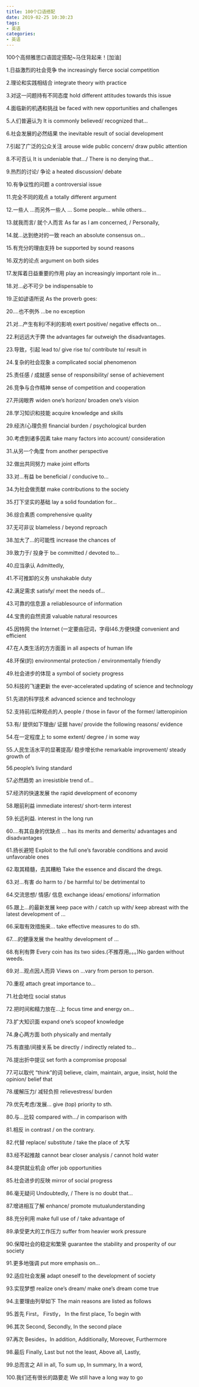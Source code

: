 ```yaml
---
title: 100个口语搭配
date: 2019-02-25 10:30:23
tags:
- 英语
categories:
- 英语
---
```






100个高频雅思口语固定搭配~马住背起来！[加油]

1.日益激烈的社会竞争 the increasingly fierce social competition

2.理论和实践相结合 integrate theory with practice

3.对这一问题持有不同态度 hold different attitudes towards this issue

4.面临新的机遇和挑战 be faced with new opportunities and challenges

5.人们普遍认为 It is commonly believed/ recognized that…

6.社会发展的必然结果 the inevitable result of social development

7.引起了广泛的公众关注 arouse wide public concern/ draw public attention

8.不可否认 It is undeniable that…/ There is no denying that…

9.热烈的讨论/ 争论 a heated discussion/ debate

10.有争议性的问题 a controversial issue

11.完全不同的观点 a totally different argument

12.一些人 …而另外一些人 … Some people… while others…

13.就我而言/ 就个人而言 As far as I am concerned, / Personally,

14.就…达到绝对的一致 reach an absolute consensus on…

15.有充分的理由支持 be supported by sound reasons

16.双方的论点 argument on both sides

17.发挥着日益重要的作用 play an increasingly important role in…

18.对…必不可少 be indispensable to 

19.正如谚语所说 As the proverb goes:

20.…也不例外 …be no exception

21.对…产生有利/不利的影响 exert positive/ negative effects on…

22.利远远大于弊 the advantages far outweigh the disadvantages.

23.导致，引起 lead to/ give rise to/ contribute to/ result in

24.复杂的社会现象 a complicated social phenomenon

25.责任感 / 成就感 sense of responsibility/ sense of achievement

26.竞争与合作精神 sense of competition and cooperation
 
27.开阔眼界 widen one’s horizon/ broaden one’s vision
 
28.学习知识和技能 acquire knowledge and skills

29.经济/心理负担 financial burden / psychological burden

30.考虑到诸多因素 take many factors into account/ consideration

31.从另一个角度 from another perspective
 
32.做出共同努力 make joint efforts

33.对…有益 be beneficial / conducive to…
 
34.为社会做贡献 make contributions to the society

35.打下坚实的基础 lay a solid foundation for…

36.综合素质 comprehensive quality

37.无可非议 blameless / beyond reproach

38.加大了…的可能性 increase the chances of

39.致力于/ 投身于 be committed / devoted to…

40.应当承认 Admittedly,

41.不可推卸的义务 unshakable duty

42.满足需求 satisfy/ meet the needs of…
 
43.可靠的信息源 a reliablesource of information

44.宝贵的自然资源 valuable natural resources

45.因特网 the Internet (一定要由冠词，字母I46.方便快捷 convenient and efficient

47.在人类生活的方方面面 in all aspects of human life

48.环保(的) environmental protection / environmentally friendly

49.社会进步的体现 a symbol of society progress

50.科技的飞速更新 the ever-accelerated updating of science and technology

51.先进的科学技术 advanced science and technology

52.支持前/后种观点的人 people / those in favor of the former/ latteropinion

53.有/ 提供如下理由/ 证据 have/ provide the following reasons/ evidence

54.在一定程度上 to some extent/ degree / in some way

55.人民生活水平的显著提高/ 稳步增长the remarkable improvement/ steady growth of

56.people’s living standard

57.必然趋势 an irresistible trend of…
 
57.经济的快速发展 the rapid development of economy

58.眼前利益 immediate interest/ short-term interest

59.长远利益. interest in the long run

60.…有其自身的优缺点 … has its merits and demerits/ advantages and disadvantages

61.扬长避短 Exploit to the full one’s favorable conditions and avoid unfavorable ones

62.取其精髓，去其糟粕 Take the essence and discard the dregs.

63.对…有害 do harm to / be harmful to/ be detrimental to

64.交流思想/ 情感/ 信息 exchange ideas/ emotions/ information

65.跟上…的最新发展 keep pace with / catch up with/ keep abreast with  the latest development of …

66.采取有效措施来… take effective measures to do sth.

67.…的健康发展 the healthy development of …

68.有利有弊 Every coin has its two sides.(不推荐用。。。)No garden without weeds.

69.对…观点因人而异 Views on …vary from person to person.

70.重视 attach great importance to…

71.社会地位 social status

72.把时间和精力放在…上 focus time and energy on…

73.扩大知识面 expand one’s scopeof knowledge

74.身心两方面 both physically and mentally

75.有直接/间接关系 be directly / indirectly related to…

76.提出折中提议 set forth a compromise proposal

77.可以取代 “think”的词 believe, claim, maintain, argue, insist, hold the opinion/ belief that

78.缓解压力/ 减轻负担 relievestress/ burden

79.优先考虑/发展… give (top) priority to sth.

80.与…比较 compared with…/ in comparison with

81.相反 in contrast / on the contrary.
 
82.代替 replace/ substitute / take the place of 大写

83.经不起推敲 cannot bear closer analysis / cannot hold water

84.提供就业机会 offer job opportunities

85.社会进步的反映 mirror of social progress
 
86.毫无疑问 Undoubtedly, / There is no doubt that…

87.增进相互了解 enhance/ promote mutualunderstanding

88.充分利用 make full use of / take advantage of

89.承受更大的工作压力 suffer from heavier work pressure

90.保障社会的稳定和繁荣 guarantee the stability and prosperity of our society

91.更多地强调 put more emphasis on… 

92.适应社会发展 adapt oneself to the development of society 

93.实现梦想 realize one’s dream/ make one’s dream come true 

94.主要理由列举如下 The main reasons are listed as follows

95.首先 First， Firstly， In the first place, To begin with 
 
96.其次 Second, Secondly, In the second place 

97.再次 Besides，In addition, Additionally, Moreover, Furthermore 

98.最后 Finally, Last but not the least, Above all, Lastly, 
 
99.总而言之 All in all, To sum up, In summary, In a word,
 
100.我们还有很长的路要走 We still have a long way to go  